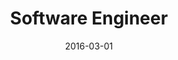 ---
title: 'Software Engineer'
type: 'Full Time'
company: 'TPS'
location: 'Tokyo, Japan'
range: 'Mar 2016 - Apr 2017'
url: 'https://www.t-p-s.co.jp'
date: '2016-03-01'
---